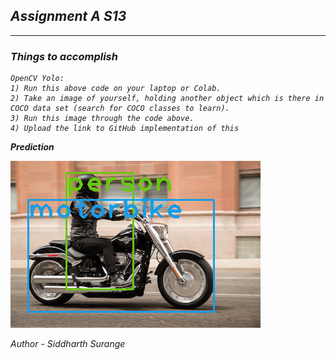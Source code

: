 <h2><i>Assignment A S13<I></H2>
 <HR>

<H3>Things to accomplish</h3>

```
OpenCV Yolo:
1) Run this above code on your laptop or Colab. 
2) Take an image of yourself, holding another object which is there in COCO data set (search for COCO classes to learn). 
3) Run this image through the code above. 
4) Upload the link to GitHub implementation of this

```

<b>Prediction</b>

![img](https://github.com/SID-SURANGE/EVA-4.0/blob/master/Session%2013%20YOLOV3/Assignment%20A/EVA%20S13A.png)

Author - Siddharth Surange
